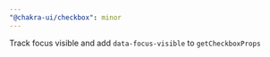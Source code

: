 ```yaml
---
"@chakra-ui/checkbox": minor
---
```


Track focus visible and add `data-focus-visible` to `getCheckboxProps`
